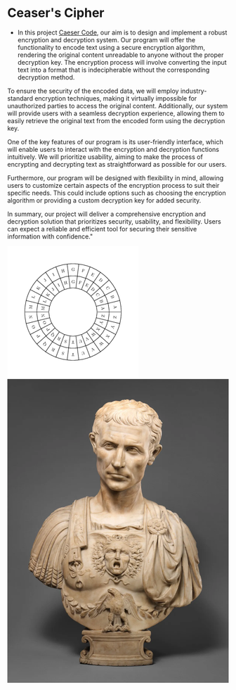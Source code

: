 # Ceaser's Cipher
- In this project [Caeser Code](caesar.py), our aim is to design and implement a robust encryption and decryption system. Our program will offer the functionality to encode text using a secure encryption algorithm, rendering the original content unreadable to anyone without the proper decryption key. The encryption process will involve converting the input text into a format that is indecipherable without the corresponding decryption method.

To ensure the security of the encoded data, we will employ industry-standard encryption techniques, making it virtually impossible for unauthorized parties to access the original content. Additionally, our system will provide users with a seamless decryption experience, allowing them to easily retrieve the original text from the encoded form using the decryption key.

One of the key features of our program is its user-friendly interface, which will enable users to interact with the encryption and decryption functions intuitively. We will prioritize usability, aiming to make the process of encrypting and decrypting text as straightforward as possible for our users.

Furthermore, our program will be designed with flexibility in mind, allowing users to customize certain aspects of the encryption process to suit their specific needs. This could include options such as choosing the encryption algorithm or providing a custom decryption key for added security.

In summary, our project will deliver a comprehensive encryption and decryption solution that prioritizes security, usability, and flexibility. Users can expect a reliable and efficient tool for securing their sensitive information with confidence."


![Alt text](ceaser.gif)![Alt text](Julius-Caesar-marble-sculpture-Andrea-di-Pietro.webp)